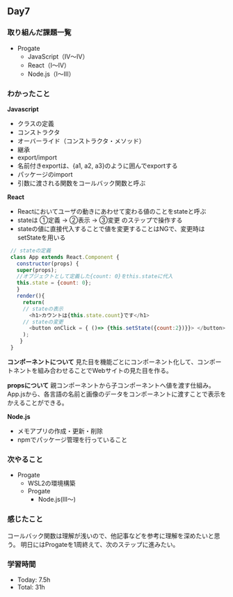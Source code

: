 ## Day7

### 取り組んだ課題一覧
- Progate
  - JavaScript（IV〜IV）
  - React（I〜IV）
  - Node.js（I〜III）

### わかったこと

**Javascript**
- クラスの定義
- コンストラクタ
- オーバーライド（コンストラクタ・メソッド）
- 継承
- export/import
- 名前付きexportは、{a1, a2, a3}のように囲んでexportする
- パッケージのimport
- 引数に渡される関数をコールバック関数と呼ぶ

**React**
- Reactにおいてユーザの動きにあわせて変わる値のことをstateと呼ぶ
- stateは ①定義 → ②表示 → ③変更 のステップで操作する
- stateの値に直接代入することで値を変更することはNGで、変更時はsetStateを用いる

```memo.js
 // stateの定義
 class App extends React.Component {
   constructor(props) {
   super(props);
   //オブジェクトとして定義した{count: 0}をthis.stateに代入
   this.state = {count: 0};
   }
   render(){
     return(
     // stateの表示
       <h1>カウントは{this.state.count}です</h1>
     // stateの変更
       <button onClick = { ()=> {this.setState({count:2})}}> </button>
     );
    }
 } 
```

**コンポーネントについて**
見た目を機能ごとにコンポーネント化して、コンポートネントを組み合わせることでWebサイトの見た目を作る。

**propsについて**
親コンポーネントから子コンポーネントへ値を渡す仕組み。
App.jsから、各言語の名前と画像のデータをコンポーネントに渡すことで表示をかえることができる。


**Node.js**
- メモアプリの作成・更新・削除
- npmでパッケージ管理を行っていること

### 次やること
- Progate
  - WSL2の環境構築
  - Progate
    - Node.js(III〜) 

### 感じたこと
コールバック関数は理解が浅いので、他記事などを参考に理解を深めたいと思う。
明日にはProgateを1周終えて、次のステップに進みたい。

### 学習時間
- Today: 7.5h
- Total: 31h